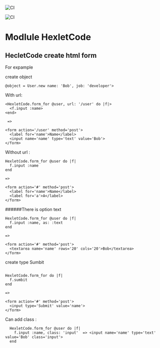 ![CI](https://github.com/Kadina1988/rails-project-63/actions/workflows/hexlet-check.yml/badge.svg)

![CI](https://github.com/Kadina1988/rails-project-63/actions/workflows/main.yml/badge.svg)

Modlule HexletCode
==================

## HecletCode create html form

For expample

create object

```
@object = User.new name: 'Bob', job: 'developer'>

```

With url:

```
<HexletCode.form_for @user, url: '/user' do |f|>
  <f.input :name>
<end>

 =>

<form action='/user' method='post'>
  <label for='name'>Name</label>
  <input name='name' type='text' value='Bob'>
</form>
```

Without url :

```
HexletCode.form_for @user do |f|
  f.input :name
end

=>

<form action='#' method='post'>
  <label for='name'>Name</label>
  <label for='a'>A</label>
</form>

```

######There is option text


```
HexletCode.form_for @user do |f|
  f.input :name, as: :text
end

=>

<form action='#' method='post'>
  <textarea name='name' rows='20' cols='20'>Bob</textarea>
</form>

```

create type Sumbit

```

HexletCode.form_for do |f|
  f.sumbit
end

=>

<form action='#' method='post'>
  <input type='Submit' value='name'>
</form>

```

Can add class :

```
  HexletCode.form_for @user do |f|
    f.input :name, class: 'input'  => <input name='name' type='text' value='Bob' class='input'>
  end

```






